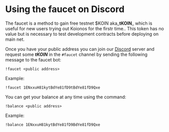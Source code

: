 # Using the faucet on Discord

The faucet is a method to gain free testnet $KOIN aka_**tKOIN**_ which is useful for new users trying out Koionos for the firstr time.. This token has no value but is necessary to test development contracts before deploying on main net.

Once you have your public address you can join our [Discord](https://discord.com/invite/GErGNsu) server and request some _**tKOIN**_ in the `#faucet` channel by sending the following message to the faucet bot:

```
!faucet <public address>
```

Example:

```
!faucet 1ENxxuH81kytBdYe81fD9tBdYe81fD9Qxe
```

You can get your balance at any time using the command:

```
!balance <public address>
```

Example:

```
!balance 1ENxxuH81kytBdYe81fD9BdYe81fD9Qxe
```
